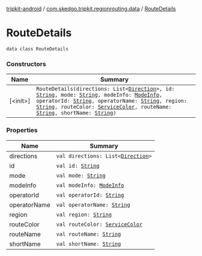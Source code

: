 [tripkit-android](../../index.md) / [com.skedgo.tripkit.regionrouting.data](../index.md) / [RouteDetails](./index.md)

# RouteDetails

`data class RouteDetails`

### Constructors

| Name | Summary |
|---|---|
| [&lt;init&gt;]| `RouteDetails(directions: List<`[`Direction`](../-direction/index.md)`>, id: `[`String`](https://kotlinlang.org/api/latest/jvm/stdlib/kotlin/-string/index.html)`, mode: `[`String`](https://kotlinlang.org/api/latest/jvm/stdlib/kotlin/-string/index.html)`, modeInfo: `[`ModeInfo`](https://android.developer.tripgo.com/tripkit-android/com.skedgo.tripkit.routing/-mode-info/)`, operatorId: `[`String`](https://kotlinlang.org/api/latest/jvm/stdlib/kotlin/-string/index.html)`, operatorName: `[`String`](https://kotlinlang.org/api/latest/jvm/stdlib/kotlin/-string/index.html)`, region: `[`String`](https://kotlinlang.org/api/latest/jvm/stdlib/kotlin/-string/index.html)`, routeColor: `[`ServiceColor`](https://android.developer.tripgo.com/tripkit-android/com.skedgo.tripkit.routing/-service-color/)`, routeName: `[`String`](https://kotlinlang.org/api/latest/jvm/stdlib/kotlin/-string/index.html)`, shortName: `[`String`](https://kotlinlang.org/api/latest/jvm/stdlib/kotlin/-string/index.html)`)` |
 
### Properties

| Name | Summary |
|---|---|
| directions | `val directions: List<`[`Direction`](../-direction/index.md)`>` |
| id | `val id: `[`String`](https://kotlinlang.org/api/latest/jvm/stdlib/kotlin/-string/index.html) |
| mode | `val mode: `[`String`](https://kotlinlang.org/api/latest/jvm/stdlib/kotlin/-int/index.html) |
| modeInfo | `val modeInfo: `[`ModeInfo`](https://android.developer.tripgo.com/tripkit-android/com.skedgo.tripkit.routing/-mode-info/) |
| operatorId | `val operatorId: `[`String`](https://kotlinlang.org/api/latest/jvm/stdlib/kotlin/-string/index.html) |
| operatorName | `val operatorName: `[`String`](https://kotlinlang.org/api/latest/jvm/stdlib/kotlin/-string/index.html) |
| region | `val region: `[`String`](https://kotlinlang.org/api/latest/jvm/stdlib/kotlin/-string/index.html) |
| routeColor | `val routeColor: `[`ServiceColor`](https://android.developer.tripgo.com/tripkit-android/com.skedgo.tripkit.routing/-service-color/) |
| routeName | `val routeName: `[`String`](https://kotlinlang.org/api/latest/jvm/stdlib/kotlin/-string/index.html) |
| shortName | `val shortName: `[`String`](https://kotlinlang.org/api/latest/jvm/stdlib/kotlin/-string/index.html) |



